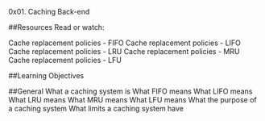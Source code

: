 0x01. Caching
Back-end

##Resources
Read or watch:

Cache replacement policies - FIFO
Cache replacement policies - LIFO
Cache replacement policies - LRU
Cache replacement policies - MRU
Cache replacement policies - LFU

##Learning Objectives


##General
What a caching system is
What FIFO means
What LIFO means
What LRU means
What MRU means
What LFU means
What the purpose of a caching system
What limits a caching system have
